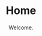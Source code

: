 ---
title: Home
subtitle: Welcome.
excerpt: Das Interaction Design Lab ist die Forschungseinrichtung des Studiengangs Interface Design an der Fachhochschule Potsdam. Das Labor beherbergt ein internationales Team an Forscher_innen, Designer_innen und Entwickler_innen, die ihre Wurzeln in Wissenschaft und Industrie haben. Wir schaffen eine Schnittstelle zwischen Lehre, Forschung, Entwicklung, Technologietransfer, Design und Wissenstransfer und öffnen damit einen Raum für multidisziplinäre Projekte.
layout: layouts/home.liquid
---